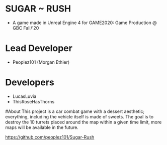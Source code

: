 # SUGAR ~ RUSH
- A game made in Unreal Engine 4 for GAME2020: Game Production @ GBC Fall/'20

# Lead Developer
- Peoplez101 (Morgan Ethier)

# Developers
- LucasLuvia
- ThisRoseHasThorns

#About
This project is a car combat game with a dessert aesthetic; everything, including the vehicle itself is made of sweets.
The goal is to destroy the 10 turrets placed around the map within a given time limit, more maps will be available in the future.

https://github.com/peoplez101/Sugar-Rush